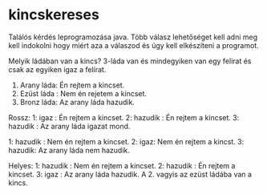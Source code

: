 # kincskereses

Találós kérdés leprogramozása java.
Több válasz lehetőséget kell adni meg kell indokolni hogy miért aza a válaszod és úgy kell elkészíteni a programot.

Melyik ládában van a kincs? 3-láda van és mindegyiken van egy felirat és csak az egyiken igaz a felírat. 

1. Arany láda: Én rejtem a kincset.
2. Ezüst láda : Nem én rejetem a kincset.
3. Bronz láda: Az arany láda hazudik.


Rossz:
1: igaz : Én rejtem a kincset.
2: hazudik : Én rejtem a kincset.
3: hazudik : Az arany láda igazat mond.

1: hazudik : Nem én rejtem a kincset.
2: igaz: Nem én rejtem a kincst.
3: hazudik: Az arany láda nem hazudik.


Helyes:
1: hazudik : Nem én rejtem a kincset.
2: hazudik : Én rejtem a kincset.
3: igaz : Az arany láda hazudik.
A 2. vagyis az ezüst ládába van a kincs.
